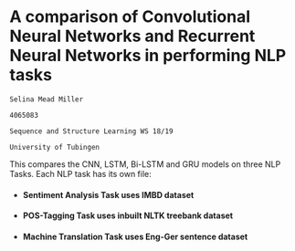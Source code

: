 # A comparison of Convolutional Neural Networks and Recurrent Neural Networks in performing NLP tasks

    Selina Mead Miller
    
    4065083

    Sequence and Structure Learning WS 18/19

    University of Tubingen

This compares the CNN, LSTM, Bi-LSTM and GRU models on three NLP Tasks. Each NLP task has its own file: 

-  #### Sentiment Analysis Task uses IMBD dataset

-  #### POS-Tagging Task uses inbuilt NLTK treebank dataset

-  #### Machine Translation Task uses Eng-Ger sentence dataset
